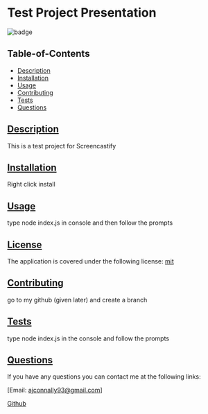 # Test Project Presentation

  
  ![badge](https://img.shields.io/badge/license-mit-blue)
    

  ## Table-of-Contents

  * [Description](#description)
  * [Installation](#installation)
  * [Usage](#usage)
  * [Contributing](#contributing)
  * [Tests](#tests)
  * [Questions](#questions)

  ## [Description](#table-of-contents)

  This is a test project for Screencastify

  ## [Installation](#table-of-contents)

  Right click install

  ## [Usage](#table-of-contents)

  type node index.js in console and then follow the prompts

  
  ## [License](#table-of-contents)
  The application is covered under the following license:
  [mit](https://choosealicense.com/licenses/mit)
      
      

  ## [Contributing](#table-of-contents)

  go to my github (given later) and create a branch

  ## [Tests](#table-of-contents)

  type node index.js in the console and follow the prompts

  ## [Questions](#table-of-contents)

  If you have any questions you can contact me at the following links:

  [Email: ajconnally93@gmail.com]

  [Github](https://github.com/ajconnally93)
